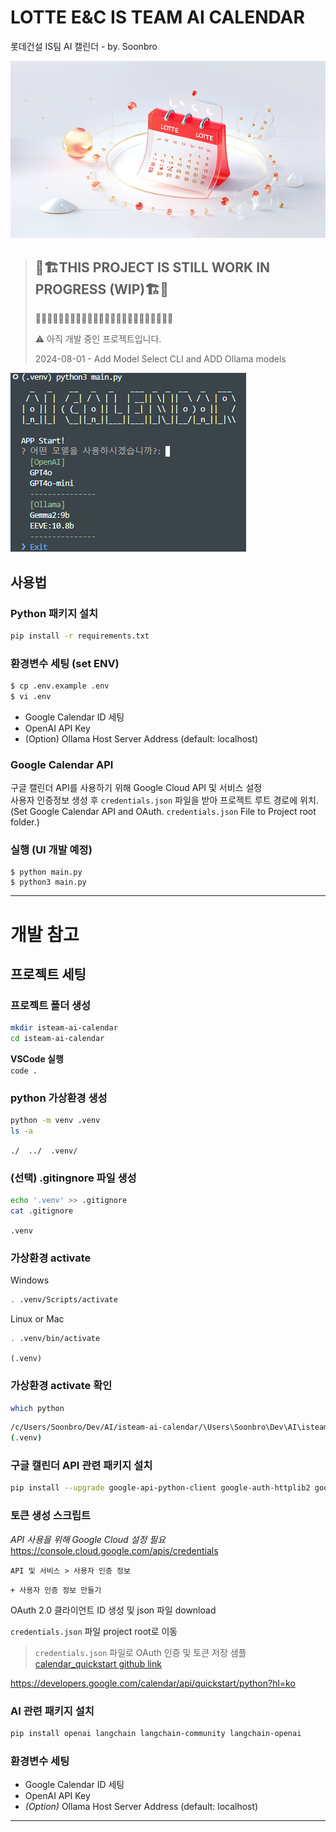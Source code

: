 # LOTTE E&C IS TEAM AI CALENDAR

롯데건설 IS팀 AI 캘린더 - by. Soonbro

![Alt text](images/isteam_ai_calendar_key_visual.png)

> ## 🚧🏗️THIS PROJECT IS STILL WORK IN PROGRESS (WIP)🏗️🚧
>
> 🚧🚧🚧🚧🚧🚧🚧🚧🚧🚧🚧🚧🚧🚧🚧🚧🚧🚧🚧🚧🚧🚧🚧🚧
>
> ⚠️ 아직 개발 중인 프로젝트입니다.
>
> 2024-08-01 - Add Model Select CLI and ADD Ollama models

![Alt text](images/image.png)

## 사용법

### Python 패키지 설치

```bash
pip install -r requirements.txt
```

### 환경변수 세팅 (set ENV)

```bash
$ cp .env.example .env
$ vi .env
```

- Google Calendar ID 세팅
- OpenAI API Key
- (Option) Ollama Host Server Address (default: localhost)

### Google Calendar API

구글 캘린더 API를 사용하기 위해 Google Cloud API 및 서비스 설정  
사용자 인증정보 생성 후 `credentials.json` 파일을 받아 프로젝트 루트 경로에 위치.  
(Set Google Calendar API and OAuth. `credentials.json` File to Project root folder.)

### 실행 (UI 개발 예정)

```
$ python main.py
$ python3 main.py
```

---

# 개발 참고

## 프로젝트 세팅

### 프로젝트 폴더 생성

```bash
mkdir isteam-ai-calendar
cd isteam-ai-calendar
```

**VSCode 실행**  
`code .`

### python 가상환경 생성

```bash
python -m venv .venv
ls -a
```

`./  ../  .venv/`

### (선택) .gitingnore 파일 생성

```bash
echo '.venv' >> .gitignore
cat .gitignore
```

`.venv`

### 가상환경 activate

Windows

```bash
. .venv/Scripts/activate
```

Linux or Mac

```bash
. .venv/bin/activate
```

`(.venv)`

### 가상환경 activate 확인

```bash
which python
```

```bash
/c/Users/Soonbro/Dev/AI/isteam-ai-calendar/\Users\Soonbro\Dev\AI\isteam-ai-calendar\.venv/Scripts/python
(.venv)
```

### 구글 캘린더 API 관련 패키지 설치

```bash
pip install --upgrade google-api-python-client google-auth-httplib2 google-auth-oauthlib
```

### 토큰 생성 스크립트

_API 사용을 위해 Google Cloud 설정 필요_
https://console.cloud.google.com/apis/credentials

`API 및 서비스 > 사용자 인증 정보`

`+ 사용자 인증 정보 만들기`

OAuth 2.0 클라이언트 ID 생성 및 json 파일 download

`credentials.json` 파일 project root로 이동

> `credentials.json` 파일로 OAuth 인증 및 토큰 저장 샘플
> [calendar_quickstart github link](https://github.com/googleworkspace/python-samples/blob/master/calendar/quickstart/quickstart.py)

https://developers.google.com/calendar/api/quickstart/python?hl=ko

### AI 관련 패키지 설치

```bash
pip install openai langchain langchain-community langchain-openai
```

### 환경변수 세팅

- Google Calendar ID 세팅
- OpenAI API Key
- _(Option)_ Ollama Host Server Address (default: localhost)

---
